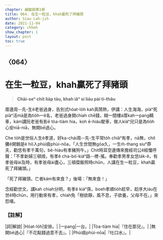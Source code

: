 ```yaml
---
chapter: 鹹酸甜第1冊
title: 064. 在生一粒豆，khah贏死了拜豬頭
author: Siau Lah-jih
date: 2021-11-04
category: chheh
show_chapter: 1
layout: post
toc: true
---
```

  
## 〈064〉
# 在生一粒豆，khah贏死了拜豬頭
>**Chāi-seⁿ chi̍t lia̍p tāu, khah iâⁿ sí liáu pài ti-thâu**

厝邊周--先-生ê老爸過身，告別式ho̍at-lo̍h kah真鬧熱，伊講：人生海海，piàⁿ死piàⁿ活mā是為tio̍h一ê名，老爸過身開chiah chē錢，糊一間樓á厝kah一pang轎車，kám講阮老爸有影ē tòa-tiàm hia，koh ē-hiáu駛車，做人kiáⁿ兒只是為tio̍h心安niā-niā，無開bē過心。

Che to̍h是世俗人生ê孝道，好ka-chài周--先-生平常to̍h chiâⁿ有孝，nā無，chit攤ê開銷是ē hō͘人phùi痰phùi-nōa，「人生世間無gōa久，一生m̄-thang siuⁿ莽夫，勸恁有孝千萬句，bē-hiáu有孝豬狗牛。」Chit時耳空邊傳來擔經司公ê經懺呼聲：「不孝新婦三頓燒，有孝ê cha-bó͘-kiáⁿ路--裡-搖。奉勸孝男孝女恁ta̍k-ê，有孝爸母ài及時，有孝爸母ài盡心，三頓糜飯照時chūn，人講在生一粒豆，khah贏死了拜豬頭。」

「死了拜豬頭，亡者kám有來食？」後場：「無來食！」

念經勸世文，講kah chiah分明，有孝ê kiáⁿ孫，boeh孝順tio̍h趁早，趁序大iáu在世ê時chūn，用行動來有孝，chiah免「樹欲靜，風不息，子欲養，父母不在。」來怨嘆。



### 【註解】

|詞|解說|
|Ho̍at-lo̍h|安排。|
|一pang|一台。|
|Tòa-tiàm hia|『住在那兒』。|
|無開bē過心|『不花點錢過意不去』。|
|Phùi痰phùi-nōa|『吐口水』。|

